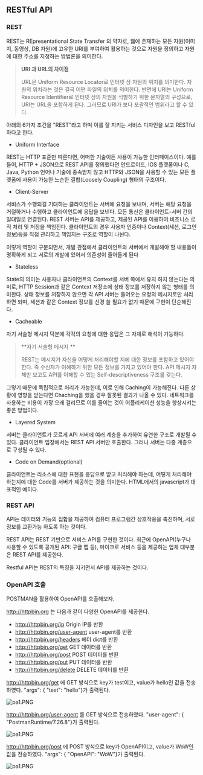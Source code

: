 ## RESTful API

### REST

REST는 REpresentational State Transfer 의 약자로, 웹에 존재하는 모든 자원(이미지, 동영상, DB 자원)에 고유한 URI를 부여하여 활용하는 것으로 자원을 정의하고 자원에 대한 주소를 지정하는 방법론을 의미한다. 

> **URI 과 URL의 차이점**
>
> URL은 Uniform Resource Locator로 인터넷 상 자원의 위치를 의미한다. 자원의 위치라는 것은 결국 어떤 파일의 위치를 의미한다. 반면에 URI는 Uniform Resource Identifier로 인터넷 상의 자원을 식별하기 위한 문자열의 구성으로, URI는 URL을 포함하게 된다. 그러므로 URI가 보다 포괄적인 범위라고 할 수 있다.

아래의 6가지 조건을 "REST"라고 하며 이를 잘 지키는 서비스 디자인을 보고 RESTful 하다고 한다.

- Uniform Interface

REST는 HTTP 표준만 따른다면, 어떠한 기술이든 사용이 가능한 인터페이스이다. 예를 들어, HTTP + JSON으로 REST API를 정의했다면 안드로이드, IOS 플랫폼이나 C, Java, Python 언어나 기술에 종속받지 않고 HTTP와 JSON을 사용할 수 있는 모든 플랫폼에 사용이 가능한 느슨한 결합(Loosely Coupling) 형태의 구조이다.

- Client-Server

서비스가 수행되길 기대하는 클라이언트는 서버에 요청을 보내며, 서버는 해당 요청을 거절하거나 수행하고 클라이언트에 응답을 보낸다. 모든 통신은 클라이언트-서버 간의 일대일로 연결된다. REST 서버는 API를 제공하고, 제공된 API를 이용하여 비즈니스 로직 처리 및 저장을 책임진다. 클라이언트의 경우 사용자 인증이나 Context(세션, 로그인 정보)등을 직접 관리하고 책임지는 구조로 역할이 나뉜다.

이렇게 역할이 구분되면서, 개발 관점에서 클라이언트와 서버에서 개발해야 할 내용들이 명확하게 되고 서로의 개발에 있어서 의존성이 줄어들게 된다

- Stateless

State의 의미는 사용자나 클라이언트의 Context를 서버 쪽에서 유지 하지 않는다는 의미로, HTTP Session과 같은 Context 저장소에 상태 정보를 저장하지 않는 형태를 의미한다. 상태 정보를 저장하지 않으면 각 API 서버는 들어오는 요청의 메시지로만 처리하면 되며, 세션과 같은 Context 정보를 신경 쓸 필요가 없기 때문에 구현이 단순해진다.

- Cacheable

자기 서술형 메시지 덕분에 각각의 요청에 대한 응답은 그 자체로 해석이 가능하다.

> **자기 서술형 메시지 **
>
> REST는 메시지가 자신을 어떻게 처리해야할 지에 대한 정보를 포함하고 있어야 한다. 즉 수신자가 이해하기 위한 모든 정보를 가지고 있어야 한다. API 메시지 자체만 보고도 API를 이해할 수 있는 Self-descriptiveness 구조를 갖는다.

그렇기 때문에 독립적으로 처리가 가능한데, 이로 인해 Caching이 가능해진다. 다른 상황에 영향을 받는다면 Chaching을 했을 경우 잘못된 결과가 나올 수 있다. 네트워크를 사용하는 비용이 가장 오래 걸리므로 이를 줄이는 것이 어플리케이션 성능을 향상시키는 좋은 방법이다.

- Layered System

서버는 클라이언트가 모르게 API 서버에 여러 계층을 추가하여 유연한 구조로 개발될 수 있다. 클라이언트 입장에서는 REST API 서버만 호출한다. 그러나 서버는 다중 계층으로 구성될 수 있다.

- Code on Demand(optional)

클라이언트는 리소스에 대한 표현을 응답으로 받고 처리해야 하는데, 어떻게 처리해야 하는지에 대한 Code를 서버가 제공하는 것을 의미한다. HTML에서의 javascript가 대표적인 예이다.

### REST API

API는 데이터와 기능의 집합을 제공하여 컴퓨터 프로그램간 상호작용을 촉진하며, 서로 정보를 교환가능 하도록 하는 것이다.

REST API는 REST 기반으로 서비스 API를 구현한 것이다. 최근에 OpenAPI(누구나 사용할 수 있도록 공개된 API: 구글 맵 등), 마이크로 서비스 등을 제공하는 업체 대부분은 REST API를 제공한다.

Restful API는 REST의 특징을 지키면서 API를 제공하는 것이다.



### OpenAPI 호출

POSTMAN을 활용하여 OpenAPI를 호출해보자. 

http://httpbin.org 는 다음과 같이 다양한 OpenAPI를 제공한다.

- http://httpbin.org/ip Origin IP를 반환
- http://httpbin.org/user-agent user-agent를 반환
- http://httpbin.org/headers 헤더 dict를 반환
- http://httpbin.org/get GET 데이터를 반환
- http://httpbin.org/post POST 데이터를 반환
- http://httpbin.org/put PUT 데이터를 반환
- http://httpbin.org/delete DELETE 데이터를 반환



http://httpbin.org/get 에 GET 방식으로 key가 test이고, value가 hello인 값을 전송하였다. "args": { "test": "hello"}가 출력된다.

![oa1.PNG](https://github.com/dpfkdlemtp/JavaStudy/blob/image/oa1.PNG?raw=true)



http://httpbin.org/user-agent 를 GET 방식으로 전송하였다. "user-agent": { "PostmanRuntime/7.26.8"}가 출력된다.

![oa1.PNG](https://github.com/dpfkdlemtp/JavaStudy/blob/image/oa2.PNG?raw=true)

http://httpbin.org/post 에 POST 방식으로 key가 OpenAPI이고, value가 WoW인 값을 전송하였다. "args": { "OpenAPI": "WoW"}가 출력된다.

![oa1.PNG](https://github.com/dpfkdlemtp/JavaStudy/blob/image/oa3.PNG?raw=true)

